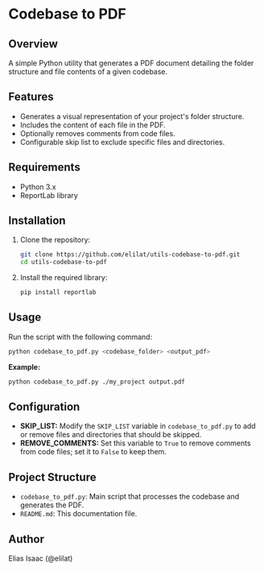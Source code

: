 # Codebase to PDF

## Overview
A simple Python utility that generates a PDF document detailing the folder structure and file contents of a given codebase.

## Features
- Generates a visual representation of your project's folder structure.
- Includes the content of each file in the PDF.
- Optionally removes comments from code files.
- Configurable skip list to exclude specific files and directories.

## Requirements
- Python 3.x
- ReportLab library

## Installation
1. Clone the repository:
   ```bash
   git clone https://github.com/elilat/utils-codebase-to-pdf.git
   cd utils-codebase-to-pdf
   ```

2. Install the required library:
   ```bash
   pip install reportlab
   ```

## Usage
Run the script with the following command:
```bash
python codebase_to_pdf.py <codebase_folder> <output_pdf>
```

**Example:**
```bash
python codebase_to_pdf.py ./my_project output.pdf
```

## Configuration
* **SKIP_LIST:** Modify the `SKIP_LIST` variable in `codebase_to_pdf.py` to add or remove files and directories that should be skipped.
* **REMOVE_COMMENTS:** Set this variable to `True` to remove comments from code files; set it to `False` to keep them.

## Project Structure
* `codebase_to_pdf.py`: Main script that processes the codebase and generates the PDF.
* `README.md`: This documentation file.

## Author
Elias Isaac (@elilat)